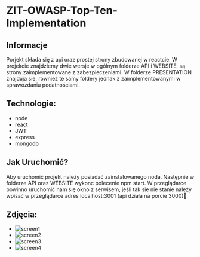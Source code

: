 # ZIT-OWASP-Top-Ten-Implementation
## Informacje
Porjekt składa się z api oraz prostej strony zbudowanej w reactcie. W projekcie znajdziemy dwie wersje w ogólnym folderze API  i WEBSITE, są strony zaimplementowane z zabezpieczeniami. W folderze PRESENTATION znajduja sie, również te samy foldery jednak z zaimplementowanymi w sprawozdaniu podatnościami.
## Technologie:
- node
- react
- JWT
- express
- mongodb

## Jak Uruchomić?
Aby uruchomić projekt należy posiadać zainstalowanego noda. Następnie w folderze API oraz WEBSITE wykonc polecenie npm start. W przeglądarce powinno uruchomić nam się okno z serwisem, jeśli tak sie nie stanie należy wpisać w przeglądarce adres localhost:3001 (api działa na porcie 3000)

## Zdjęcia:
- ![screen1](/1.png)
- ![screen2](/2.png)
- ![screen3](/3.png)
- ![screen4](/4.png)
